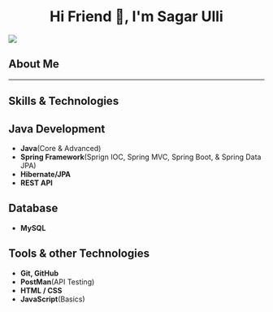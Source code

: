 ## <h1 align="center">Hi Friend 👋, I'm Sagar Ulli</h1>
  ![](https://komarev.com/ghpvc/?username=SagarUlli&color=blue)
## About Me
-------------------------------------------------------------------------
## Skills & Technologies
## Java Development
- **Java**(Core & Advanced)
- **Spring Framework**(Sprign IOC, Spring MVC, Spring Boot, & Spring Data JPA)
- **Hibernate/JPA**
- **REST API**

## Database
- **MySQL**

## Tools & other Technologies
- **Git, GitHub**
- **PostMan**(API Testing)
- **HTML / CSS**
- **JavaScript**(Basics)
